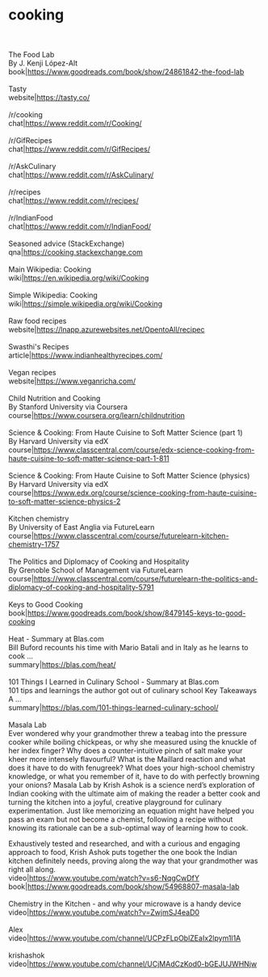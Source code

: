 # cooking<br><br>

The Food Lab<br>By J. Kenji López-Alt<br>book|https://www.goodreads.com/book/show/24861842-the-food-lab<br><br>
Tasty<br>website|https://tasty.co/<br><br>
/r/cooking<br>chat|https://www.reddit.com/r/Cooking/<br><br>
/r/GifRecipes<br>chat|https://www.reddit.com/r/GifRecipes/<br><br>
/r/AskCulinary<br>chat|https://www.reddit.com/r/AskCulinary/<br><br>
/r/recipes<br>chat|https://www.reddit.com/r/recipes/<br><br>
/r/IndianFood<br>chat|https://www.reddit.com/r/IndianFood/<br><br>
Seasoned advice (StackExchange)<br>qna|https://cooking.stackexchange.com<br><br>
Main Wikipedia: Cooking<br>wiki|https://en.wikipedia.org/wiki/Cooking<br><br>
Simple Wikipedia: Cooking<br>wiki|https://simple.wikipedia.org/wiki/Cooking<br><br>
Raw food recipes <br>website|https://lnapp.azurewebsites.net/OpentoAll/recipec<br><br>
Swasthi's Recipes<br>article|https://www.indianhealthyrecipes.com/<br><br>
Vegan recipes<br>website|https://www.veganricha.com/<br><br>
Child Nutrition and Cooking<br>By Stanford University via Coursera<br>course|https://www.coursera.org/learn/childnutrition<br><br>
Science & Cooking: From Haute Cuisine to Soft Matter Science (part 1)<br>By Harvard University via edX<br>course|https://www.classcentral.com/course/edx-science-cooking-from-haute-cuisine-to-soft-matter-science-part-1-811<br><br>
Science & Cooking: From Haute Cuisine to Soft Matter Science (physics)<br>By Harvard University via edX<br>course|https://www.edx.org/course/science-cooking-from-haute-cuisine-to-soft-matter-science-physics-2<br><br>
Kitchen chemistry<br>By University of East Anglia via FutureLearn<br>course|https://www.classcentral.com/course/futurelearn-kitchen-chemistry-1757<br><br>
The Politics and Diplomacy of Cooking and Hospitality<br>By Grenoble School of Management via FutureLearn<br>course|https://www.classcentral.com/course/futurelearn-the-politics-and-diplomacy-of-cooking-and-hospitality-5791<br><br>
Keys to Good Cooking<br>book|https://www.goodreads.com/book/show/8479145-keys-to-good-cooking<br><br>
Heat - Summary at Blas.com<br>Bill Buford recounts his time with Mario Batali and in Italy as he learns to cook …<br>summary|https://blas.com/heat/<br><br>
101 Things I Learned in Culinary School - Summary at Blas.com<br>101 tips and learnings the author got out of culinary school Key Takeaways A …<br>summary|https://blas.com/101-things-learned-culinary-school/<br><br>
Masala Lab <br>Ever wondered why your grandmother threw a teabag into the pressure cooker while boiling chickpeas, or why she measured using the knuckle of her index finger? Why does a counter-intuitive pinch of salt make your kheer more intensely flavourful? What is the Maillard reaction and what does it have to do with fenugreek? What does your high-school chemistry knowledge, or what you remember of it, have to do with perfectly browning your onions?
Masala Lab by Krish Ashok is a science nerd’s exploration of Indian cooking with the ultimate aim of making the reader a better cook and turning the kitchen into a joyful, creative playground for culinary experimentation. Just like memorizing an equation might have helped you pass an exam but not become a chemist, following a recipe without knowing its rationale can be a sub-optimal way of learning how to cook.

Exhaustively tested and researched, and with a curious and engaging approach to food, Krish Ashok puts together the one book the Indian kitchen definitely needs, proving along the way that your grandmother was right all along.<br>video|https://www.youtube.com/watch?v=s6-NqgCwDfY<br>book|https://www.goodreads.com/book/show/54968807-masala-lab<br><br>
Chemistry in the Kitchen - and why your microwave is a handy device<br>video|https://www.youtube.com/watch?v=ZwjmSJ4eaD0<br><br>
Alex<br>video|https://www.youtube.com/channel/UCPzFLpOblZEaIx2lpym1l1A<br><br>
krishashok<br>video|https://www.youtube.com/channel/UCjMAdCzKod0-bGEJUJWHNjw<br><br>
